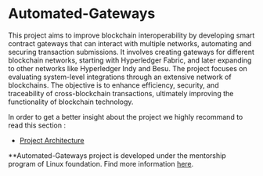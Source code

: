 # Automated-Gateways

This project aims to improve blockchain interoperability by developing smart contract gateways that can interact with multiple networks, automating and securing transaction submissions. It involves creating gateways for different blockchain networks, starting with Hyperledger Fabric, and later expanding to other networks like Hyperledger Indy and Besu. The project focuses on evaluating system-level integrations through an extensive network of blockchains. The objective is to enhance efficiency, security, and traceability of cross-blockchain transactions, ultimately improving the functionality of blockchain technology.

In order to get a better insight about the project we highly recommand to read this section :

*  [Project Architecture](https://github.com/tcdt-lab/Automated-Gateways/wiki/Architecture-and-Scenarios)



**Automated-Gateways project is developed under the mentorship program of Linux foundation. Find more information [here](https://wiki.hyperledger.org/display/INTERN).


